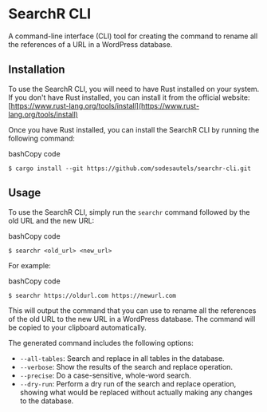 # SearchR CLI

A command-line interface (CLI) tool for creating the command to rename all the references of a URL in a WordPress database.

## Installation

To use the SearchR CLI, you will need to have Rust installed on your system. If you don't have Rust installed, you can install it from the official website: [https://www.rust-lang.org/tools/install](https://www.rust-lang.org/tools/install)

Once you have Rust installed, you can install the SearchR CLI by running the following command:

bashCopy code

`$ cargo install --git https://github.com/sodesautels/searchr-cli.git`

## Usage

To use the SearchR CLI, simply run the `searchr` command followed by the old URL and the new URL:

bashCopy code

`$ searchr <old_url> <new_url>`

For example:

bashCopy code

`$ searchr https://oldurl.com https://newurl.com`

This will output the command that you can use to rename all the references of the old URL to the new URL in a WordPress database. The command will be copied to your clipboard automatically.

The generated command includes the following options:

- `--all-tables`: Search and replace in all tables in the database.
- `--verbose`: Show the results of the search and replace operation.
- `--precise`: Do a case-sensitive, whole-word search.
- `--dry-run`: Perform a dry run of the search and replace operation, showing what would be replaced without actually making any changes to the database.
